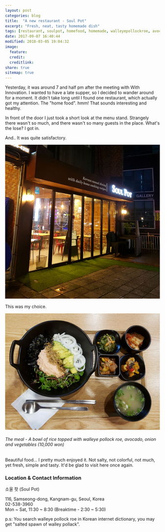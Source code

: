 ```yaml
---
layout: post
categories: blog
title:  "A new restaurant - Soul Pot"
excerpt: "Fresh, neat, tasty homemade dish"
tags: [restaurant, soulpot, homefood, homemade, walleyepollockroe, avocado, 소울팟, 가정식, 홈메이드, 명란젓아보카도덮밥]
date: 2017-09-07 16:40:44
modified: 2018-03-05 19:04:32
image: 
  feature: 
  credit: 
  creditlink: 
share: true
sitemap: true
---
```


Yesterday, it was around 7 and half pm after the meeting with With Innovation. I wanted to have a late supper, so I decided to wander around for a moment. It didn't take long until I found one restaurant, which actually got my attention. The "home food". hmm! That sounds interesting and healthy.

In front of the door I just took a short look at the menu stand. Strangely there wasn't so much, and there wasn't so many guests in the place. What's the lose? I got in.

And.. It was quite satisfactory.

![The main entrance](/images/20170907_soulpot/entrance.jpg)

This was my choice.

![The meal - A bowl of rice topped with walleye pollock roe, avocado, onion and vegetables](/images/20170907_soulpot/supper.jpg)

###### The meal - A bowl of rice topped with walleye pollock roe, avocado, onion and vegetables (10,000 won)

Beautiful food... I pretty much enjoyed it. Not salty, not colorful, not much, yet fresh, simple and tasty. It'd be glad to visit here once again.


### Location & Contact Information

소울 팟 (Soul Pot)

116, Samseong-dong, Kangnam-gu, Seoul, Korea  
02-538-3960  
Mon ~ Sat, 11:30 ~ 8:30 (Breaktime - 2:30 ~ 5:30)

p.s: You search walleye pollock roe in Korean internet dictionary, you may get "salted spawn of walley pollack".
